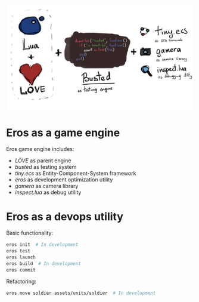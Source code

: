 ![](documentation/diagram.png)

# Eros as a game engine

Eros game engine includes:

 - *LÖVE* as parent engine
 - *busted* as testing system
 - *tiny.ecs* as Entity-Component-System framework
 - *eros* as development optimization utility
 - *gamera* as camera library
 - *inspect.lua* as debug utility

# Eros as a devops utility

Basic functionality:

```bash
eros init  # In development
eros test
eros launch
eros build  # In development
eros commit
```

Refactoring:

```bash
eros move soldier assets/units/soldier  # In development
```